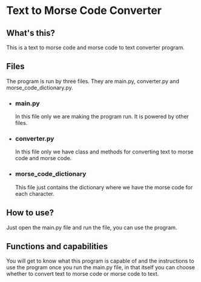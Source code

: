 # Text to Morse Code Converter

## What's this?
This is a text to morse code and morse code to text converter program.

## Files
The program is run by three files. They are main.py, converter.py and morse_code_dictionary.py.

 * ### main.py
   In this file only we are making the program run. It is powered by other files.
 * ### converter.py
   In this file only we have class and methods for converting text to morse code and morse code.
 * ### morse_code_dictionary
   This file just contains the dictionary where we have the morse code for each character.

## How to use?
Just open the main.py file and run the file, you can use the program.

## Functions and capabilities
You will get to know what this program is capable of and the instructions to use the program once you run the main.py file, in that itself you can choose whether to convert text to morse code or morse code to text.